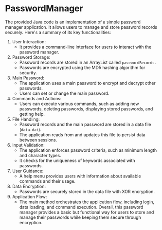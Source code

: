 # PasswordManager
The provided Java code is an implementation of a simple password manager application. It allows users to manage and store password records securely. Here's a summary of its key functionalities:
1. User Interaction:
   - It provides a command-line interface for users to interact with the password manager.
2. Password Storage:
   - Password records are stored in an ArrayList called `passwordRecords`.
   - Passwords are encrypted using the MD5 hashing algorithm for security.
3. Main Password:
   - The application uses a main password to encrypt and decrypt other passwords.
   - Users can set or change the main password.
4. Commands and Actions:
   - Users can execute various commands, such as adding new passwords, deleting passwords, displaying stored passwords, and getting help.
5. File Handling:
   - Password records and the main password are stored in a data file (`data.dat`).
   - The application reads from and updates this file to persist data between sessions.
6. Input Validation:
   - The application enforces password criteria, such as minimum length and character types.
   - It checks for the uniqueness of keywords associated with passwords.
7. User Guidance:
   - A help menu provides users with information about available commands and their usage.
8. Data Encryption:
   - Passwords are securely stored in the data file with XOR encryption.
9. Application Flow:
   - The main method orchestrates the application flow, including login, data loading, and command execution.
Overall, this password manager provides a basic but functional way for users to store and manage their passwords while keeping them secure through encryption.
